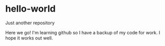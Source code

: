 # hello-world
Just another repository

Here we go! I'm learning github so I have a backup of my code for work.
I hope it works out well.

